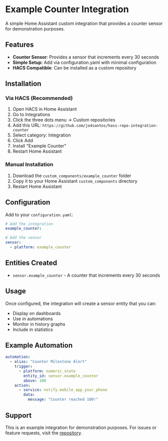 # Example Counter Integration

A simple Home Assistant custom integration that provides a counter sensor for demonstration purposes.

## Features

- **Counter Sensor**: Provides a sensor that increments every 30 seconds
- **Simple Setup**: Add via configuration.yaml with minimal configuration
- **HACS Compatible**: Can be installed as a custom repository

## Installation

### Via HACS (Recommended)

1. Open HACS in Home Assistant
2. Go to Integrations
3. Click the three dots menu → Custom repositories
4. Add this URL: `https://github.com/jo4santos/hass-repo-integration-counter`
5. Select category: Integration
6. Click Add
7. Install "Example Counter"
8. Restart Home Assistant

### Manual Installation

1. Download the `custom_components/example_counter` folder
2. Copy it to your Home Assistant `custom_components` directory
3. Restart Home Assistant

## Configuration

Add to your `configuration.yaml`:

```yaml
# Add the integration
example_counter:

# Add the sensor
sensor:
  - platform: example_counter
```

## Entities Created

- `sensor.example_counter` - A counter that increments every 30 seconds

## Usage

Once configured, the integration will create a sensor entity that you can:
- Display on dashboards
- Use in automations
- Monitor in history graphs
- Include in statistics

## Example Automation

```yaml
automation:
  - alias: "Counter Milestone Alert"
    trigger:
      - platform: numeric_state
        entity_id: sensor.example_counter
        above: 100
    action:
      - service: notify.mobile_app_your_phone
        data:
          message: "Counter reached 100!"
```

## Support

This is an example integration for demonstration purposes. For issues or feature requests, visit the [repository](https://github.com/jo4santos/hass-repo).